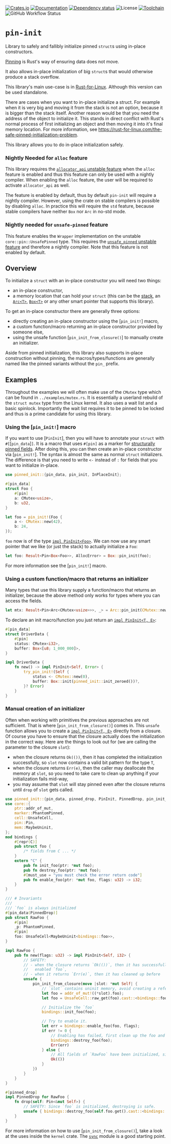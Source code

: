 [![Crates.io](https://img.shields.io/crates/v/pin-init.svg)](https://crates.io/crates/pin-init)
[![Documentation](https://docs.rs/pin-init/badge.svg)](https://docs.rs/pin-init/)
[![Dependency status](https://deps.rs/repo/github/Rust-for-Linux/pin-init/status.svg)](https://deps.rs/repo/github/Rust-for-Linux/pin-init)
![License](https://img.shields.io/crates/l/pin-init)
[![Toolchain](https://img.shields.io/badge/toolchain-nightly-red)](#nightly-only)
![GitHub Workflow Status](https://img.shields.io/github/actions/workflow/status/Rust-for-Linux/pin-init/test.yml)
# `pin-init`

<!-- cargo-rdme start -->

Library to safely and fallibly initialize pinned `struct`s using in-place constructors.

[Pinning][pinning] is Rust's way of ensuring data does not move.

It also allows in-place initialization of big `struct`s that would otherwise produce a stack
overflow.

This library's main use-case is in [Rust-for-Linux]. Although this version can be used
standalone.

There are cases when you want to in-place initialize a struct. For example when it is very big
and moving it from the stack is not an option, because it is bigger than the stack itself.
Another reason would be that you need the address of the object to initialize it. This stands
in direct conflict with Rust's normal process of first initializing an object and then moving
it into it's final memory location. For more information, see
<https://rust-for-linux.com/the-safe-pinned-initialization-problem>.

This library allows you to do in-place initialization safely.

### Nightly Needed for `alloc` feature

This library requires the [`allocator_api` unstable feature] when the `alloc` feature is
enabled and thus this feature can only be used with a nightly compiler. When enabling the
`alloc` feature, the user will be required to activate `allocator_api` as well.

[`allocator_api` unstable feature]: https://doc.rust-lang.org/nightly/unstable-book/library-features/allocator-api.html

The feature is enabled by default, thus by default `pin-init` will require a nightly compiler.
However, using the crate on stable compilers is possible by disabling `alloc`. In practice this
will require the `std` feature, because stable compilers have neither `Box` nor `Arc` in no-std
mode.

### Nightly needed for `unsafe-pinned` feature

This feature enables the `Wrapper` implementation on the unstable `core::pin::UnsafePinned` type.
This requires the [`unsafe_pinned` unstable feature](https://github.com/rust-lang/rust/issues/125735)
and therefore a nightly compiler. Note that this feature is not enabled by default.

## Overview

To initialize a `struct` with an in-place constructor you will need two things:
- an in-place constructor,
- a memory location that can hold your `struct` (this can be the [stack], an [`Arc<T>`],
  [`Box<T>`] or any other smart pointer that supports this library).

To get an in-place constructor there are generally three options:
- directly creating an in-place constructor using the [`pin_init!`] macro,
- a custom function/macro returning an in-place constructor provided by someone else,
- using the unsafe function [`pin_init_from_closure()`] to manually create an initializer.

Aside from pinned initialization, this library also supports in-place construction without
pinning, the macros/types/functions are generally named like the pinned variants without the
`pin_` prefix.

## Examples

Throughout the examples we will often make use of the `CMutex` type which can be found in
`../examples/mutex.rs`. It is essentially a userland rebuild of the `struct mutex` type from
the Linux kernel. It also uses a wait list and a basic spinlock. Importantly the wait list
requires it to be pinned to be locked and thus is a prime candidate for using this library.

### Using the [`pin_init!`] macro

If you want to use [`PinInit`], then you will have to annotate your `struct` with
`#[`[`pin_data`]`]`. It is a macro that uses `#[pin]` as a marker for
[structurally pinned fields]. After doing this, you can then create an in-place constructor via
[`pin_init!`]. The syntax is almost the same as normal `struct` initializers. The difference is
that you need to write `<-` instead of `:` for fields that you want to initialize in-place.

```rust
use pinned_init::{pin_data, pin_init, InPlaceInit};

#[pin_data]
struct Foo {
    #[pin]
    a: CMutex<usize>,
    b: u32,
}

let foo = pin_init!(Foo {
    a <- CMutex::new(42),
    b: 24,
});
```

`foo` now is of the type [`impl PinInit<Foo>`]. We can now use any smart pointer that we like
(or just the stack) to actually initialize a `Foo`:

```rust
let foo: Result<Pin<Box<Foo>>, AllocError> = Box::pin_init(foo);
```

For more information see the [`pin_init!`] macro.

### Using a custom function/macro that returns an initializer

Many types that use this library supply a function/macro that returns an initializer, because
the above method only works for types where you can access the fields.

```rust
let mtx: Result<Pin<Arc<CMutex<usize>>>, _> = Arc::pin_init(CMutex::new(42));
```

To declare an init macro/function you just return an [`impl PinInit<T, E>`]:

```rust
#[pin_data]
struct DriverData {
    #[pin]
    status: CMutex<i32>,
    buffer: Box<[u8; 1_000_000]>,
}

impl DriverData {
    fn new() -> impl PinInit<Self, Error> {
        try_pin_init!(Self {
            status <- CMutex::new(0),
            buffer: Box::init(pinned_init::init_zeroed())?,
        }? Error)
    }
}
```

### Manual creation of an initializer

Often when working with primitives the previous approaches are not sufficient. That is where
[`pin_init_from_closure()`] comes in. This `unsafe` function allows you to create a
[`impl PinInit<T, E>`] directly from a closure. Of course you have to ensure that the closure
actually does the initialization in the correct way. Here are the things to look out for
(we are calling the parameter to the closure `slot`):
- when the closure returns `Ok(())`, then it has completed the initialization successfully, so
  `slot` now contains a valid bit pattern for the type `T`,
- when the closure returns `Err(e)`, then the caller may deallocate the memory at `slot`, so
  you need to take care to clean up anything if your initialization fails mid-way,
- you may assume that `slot` will stay pinned even after the closure returns until `drop` of
  `slot` gets called.

```rust
use pinned_init::{pin_data, pinned_drop, PinInit, PinnedDrop, pin_init_from_closure};
use core::{
    ptr::addr_of_mut,
    marker::PhantomPinned,
    cell::UnsafeCell,
    pin::Pin,
    mem::MaybeUninit,
};
mod bindings {
    #[repr(C)]
    pub struct foo {
        /* fields from C ... */
    }
    extern "C" {
        pub fn init_foo(ptr: *mut foo);
        pub fn destroy_foo(ptr: *mut foo);
        #[must_use = "you must check the error return code"]
        pub fn enable_foo(ptr: *mut foo, flags: u32) -> i32;
    }
}

/// # Invariants
///
/// `foo` is always initialized
#[pin_data(PinnedDrop)]
pub struct RawFoo {
    #[pin]
    _p: PhantomPinned,
    #[pin]
    foo: UnsafeCell<MaybeUninit<bindings::foo>>,
}

impl RawFoo {
    pub fn new(flags: u32) -> impl PinInit<Self, i32> {
        // SAFETY:
        // - when the closure returns `Ok(())`, then it has successfully initialized and
        //   enabled `foo`,
        // - when it returns `Err(e)`, then it has cleaned up before
        unsafe {
            pin_init_from_closure(move |slot: *mut Self| {
                // `slot` contains uninit memory, avoid creating a reference.
                let foo = addr_of_mut!((*slot).foo);
                let foo = UnsafeCell::raw_get(foo).cast::<bindings::foo>();

                // Initialize the `foo`
                bindings::init_foo(foo);

                // Try to enable it.
                let err = bindings::enable_foo(foo, flags);
                if err != 0 {
                    // Enabling has failed, first clean up the foo and then return the error.
                    bindings::destroy_foo(foo);
                    Err(err)
                } else {
                    // All fields of `RawFoo` have been initialized, since `_p` is a ZST.
                    Ok(())
                }
            })
        }
    }
}

#[pinned_drop]
impl PinnedDrop for RawFoo {
    fn drop(self: Pin<&mut Self>) {
        // SAFETY: Since `foo` is initialized, destroying is safe.
        unsafe { bindings::destroy_foo(self.foo.get().cast::<bindings::foo>()) };
    }
}
```

For more information on how to use [`pin_init_from_closure()`], take a look at the uses inside
the `kernel` crate. The [`sync`] module is a good starting point.

[`sync`]: https://rust.docs.kernel.org/kernel/sync/index.html
[pinning]: https://doc.rust-lang.org/std/pin/index.html
[structurally pinned fields]: https://doc.rust-lang.org/std/pin/index.html#projections-and-structural-pinning
[stack]: https://docs.rs/pinned-init/latest/pinned_init/macro.stack_pin_init.html
[`impl PinInit<Foo>`]: https://docs.rs/pinned-init/latest/pinned_init/trait.PinInit.html
[`impl PinInit<T, E>`]: https://docs.rs/pinned-init/latest/pinned_init/trait.PinInit.html
[`impl Init<T, E>`]: https://docs.rs/pinned-init/latest/pinned_init/trait.Init.html
[Rust-for-Linux]: https://rust-for-linux.com/

<!-- cargo-rdme end -->

<!-- These links are not picked up by cargo-rdme, since they are behind cfgs... -->
[`Arc<T>`]: https://doc.rust-lang.org/stable/alloc/sync/struct.Arc.html
[`Box<T>`]: https://doc.rust-lang.org/stable/alloc/boxed/struct.Box.html
